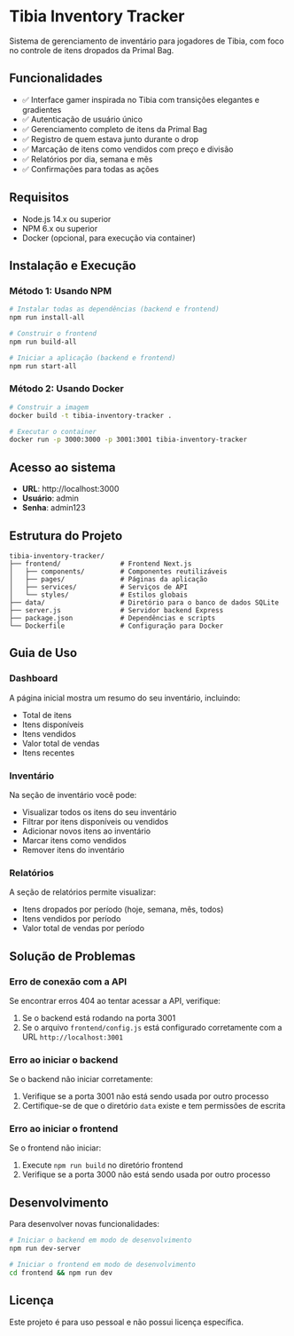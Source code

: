 # Tibia Inventory Tracker

Sistema de gerenciamento de inventário para jogadores de Tibia, com foco no controle de itens dropados da Primal Bag.

## Funcionalidades

- ✅ Interface gamer inspirada no Tibia com transições elegantes e gradientes
- ✅ Autenticação de usuário único
- ✅ Gerenciamento completo de itens da Primal Bag
- ✅ Registro de quem estava junto durante o drop
- ✅ Marcação de itens como vendidos com preço e divisão
- ✅ Relatórios por dia, semana e mês
- ✅ Confirmações para todas as ações

## Requisitos

- Node.js 14.x ou superior
- NPM 6.x ou superior
- Docker (opcional, para execução via container)

## Instalação e Execução

### Método 1: Usando NPM

```bash
# Instalar todas as dependências (backend e frontend)
npm run install-all

# Construir o frontend
npm run build-all

# Iniciar a aplicação (backend e frontend)
npm run start-all
```

### Método 2: Usando Docker

```bash
# Construir a imagem
docker build -t tibia-inventory-tracker .

# Executar o container
docker run -p 3000:3000 -p 3001:3001 tibia-inventory-tracker
```

## Acesso ao sistema

- **URL**: http://localhost:3000
- **Usuário**: admin
- **Senha**: admin123

## Estrutura do Projeto

```
tibia-inventory-tracker/
├── frontend/               # Frontend Next.js
│   ├── components/         # Componentes reutilizáveis
│   ├── pages/              # Páginas da aplicação
│   ├── services/           # Serviços de API
│   └── styles/             # Estilos globais
├── data/                   # Diretório para o banco de dados SQLite
├── server.js               # Servidor backend Express
├── package.json            # Dependências e scripts
└── Dockerfile              # Configuração para Docker
```

## Guia de Uso

### Dashboard

A página inicial mostra um resumo do seu inventário, incluindo:
- Total de itens
- Itens disponíveis
- Itens vendidos
- Valor total de vendas
- Itens recentes

### Inventário

Na seção de inventário você pode:
- Visualizar todos os itens do seu inventário
- Filtrar por itens disponíveis ou vendidos
- Adicionar novos itens ao inventário
- Marcar itens como vendidos
- Remover itens do inventário

### Relatórios

A seção de relatórios permite visualizar:
- Itens dropados por período (hoje, semana, mês, todos)
- Itens vendidos por período
- Valor total de vendas por período

## Solução de Problemas

### Erro de conexão com a API

Se encontrar erros 404 ao tentar acessar a API, verifique:
1. Se o backend está rodando na porta 3001
2. Se o arquivo `frontend/config.js` está configurado corretamente com a URL `http://localhost:3001`

### Erro ao iniciar o backend

Se o backend não iniciar corretamente:
1. Verifique se a porta 3001 não está sendo usada por outro processo
2. Certifique-se de que o diretório `data` existe e tem permissões de escrita

### Erro ao iniciar o frontend

Se o frontend não iniciar:
1. Execute `npm run build` no diretório frontend
2. Verifique se a porta 3000 não está sendo usada por outro processo

## Desenvolvimento

Para desenvolver novas funcionalidades:

```bash
# Iniciar o backend em modo de desenvolvimento
npm run dev-server

# Iniciar o frontend em modo de desenvolvimento
cd frontend && npm run dev
```

## Licença

Este projeto é para uso pessoal e não possui licença específica.
